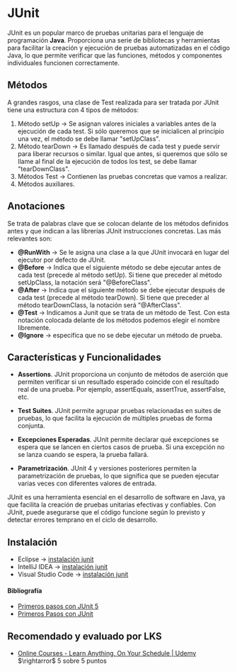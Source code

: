 # JUnit

JUnit es un popular marco de pruebas unitarias para el lenguaje de programación **Java**. Proporciona una serie de bibliotecas y herramientas para facilitar la creación y ejecución de pruebas automatizadas en el código Java, lo que permite verificar que las funciones, métodos y componentes individuales funcionen correctamente.

## Métodos

A grandes rasgos, una clase de Test realizada para ser tratada por JUnit tiene una estructura con 4 tipos de métodos:

1. Método setUp $\rightarrow$ Se asignan valores iniciales a variables antes de la ejecución de cada test. Si sólo queremos que se inicialicen al principio una vez, el método se debe llamar "setUpClass".
2. Método tearDown $\rightarrow$ Es llamado después de cada test y puede servir para liberar recursos o similar. Igual que antes, si queremos que sólo se llame al final de la ejecución de todos los test, se debe llamar "tearDownClass".
3. Métodos Test $\rightarrow$ Contienen las pruebas concretas que vamos a realizar.
4. Métodos auxiliares.

## Anotaciones

Se trata de palabras clave que se colocan delante de los métodos definidos antes y que indican a las librerías JUnit instrucciones concretas. Las más relevantes son:

- **@RunWith** $\rightarrow$ Se le asigna una clase a la que JUnit invocará en lugar del ejecutor por defecto de JUnit.
- **@Before** $\rightarrow$ Indica que el siguiente método se debe ejecutar antes de cada test (precede al método setUp). Si tiene que preceder al método setUpClass, la notación será "@BeforeClass".
- **@After** $\rightarrow$ Indica que el siguiente método se debe ejecutar después de cada test (precede al método tearDown). Si tiene que preceder al método tearDownClass, la notación será "@AfterClass".
- **@Test** $\rightarrow$ Indicamos a Junit que se trata de un método de Test. Con esta notación colocada delante de los métodos podemos elegir el nombre libremente.
- **@Ignore** $\rightarrow$ especifica que no se debe ejecutar un método de prueba.

## Características y Funcionalidades

- **Assertions**. JUnit proporciona un conjunto de métodos de aserción que permiten verificar si un resultado esperado coincide con el resultado real de una prueba. Por ejemplo, assertEquals, assertTrue, assertFalse, etc.

- **Test Suites**. JUnit permite agrupar pruebas relacionadas en suites de pruebas, lo que facilita la ejecución de múltiples pruebas de forma conjunta.

- **Excepciones Esperadas**. JUnit permite declarar qué excepciones se espera que se lancen en ciertos casos de prueba. Si una excepción no se lanza cuando se espera, la prueba fallará.

- **Parametrización**. JUnit 4 y versiones posteriores permiten la parametrización de pruebas, lo que significa que se pueden ejecutar varias veces con diferentes valores de entrada.

JUnit es una herramienta esencial en el desarrollo de software en Java, ya que facilita la creación de pruebas unitarias efectivas y confiables. Con JUnit, puede asegurarse que el código funcione según lo previsto y detectar errores temprano en el ciclo de desarrollo.

## Instalación

- Eclipse $\rightarrow$ [instalación junit](https://developrogramming.com/testear-con-junit-5/#:~:text=Instalar%20JUnit%205%20en%20Eclipse&text=Una%20vez%20abierto%20el%20proyecto,Finish%20%2D%3E%20Apply%20and%20close.)
- IntelliJ IDEA $\rightarrow$ [instalación junit](https://www.jetbrains.com/help/idea/junit.html)
- Visual Studio Code $\rightarrow$ [instalación junit](https://code.visualstudio.com/docs/java/java-testing)

#### Bibliografía

- [Primeros pasos con JUnit 5](https://www.adictosaltrabajo.com/2016/11/24/primeros-pasos-con-junit-5/)
- [Primeros Pasos con JUnit](https://programacion.net/articulo/primeros_pasos_con_junit_265)

## Recomendado y evaluado por LKS

- [Online Courses - Learn Anything, On Your Schedule | Udemy](https://www.udemy.com/cart/success/817411596/) $\rightarror$ 5 sobre 5 puntos
